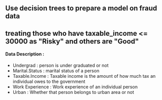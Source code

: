## Use decision trees to prepare a model on fraud data 
## treating those who have taxable_income <= 30000 as "Risky" and others are "Good"

#### Data Description :

* Undergrad : person is under graduated or not
* Marital.Status : marital status of a person
* Taxable.Income : Taxable income is the amount of how much tax an individual owes to the government 
* Work Experience : Work experience of an individual person
* Urban : Whether that person belongs to urban area or not